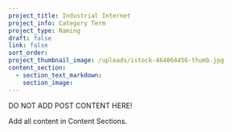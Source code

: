 ```yaml
---
project_title: Industrial Internet
project_info: Category Term
project_type: Naming
draft: false
link: false
sort_order:
project_thumbnail_image: /uploads/istock-464864456-thumb.jpg
content_section:
  - section_text_markdown:
    section_image:
---
```



DO NOT ADD POST CONTENT HERE!

Add all content in Content Sections.